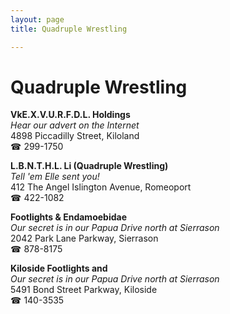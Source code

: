 ```yaml
---
layout: page 
title: Quadruple Wrestling

---
```



# Quadruple Wrestling


 **VkE.X.V.U.R.F.D.L. Holdings**  
_Hear our advert on the Internet_  
4898 Piccadilly Street, Kiloland  
☎ 299-1750

**L.B.N.T.H.L. Li (Quadruple Wrestling)**  
_Tell 'em Elle sent you!_  
412 The Angel Islington Avenue, Romeoport  
☎ 422-1082

**Footlights & Endamoebidae**  
_Our secret is in our Papua 
Drive north at Sierrason_  
2042 Park Lane Parkway, Sierrason  
☎ 878-8175

**Kiloside Footlights and**  
_Our secret is in our Papua 
Drive north at Sierrason_  
5491 Bond Street Parkway, Kiloside  
☎ 140-3535

